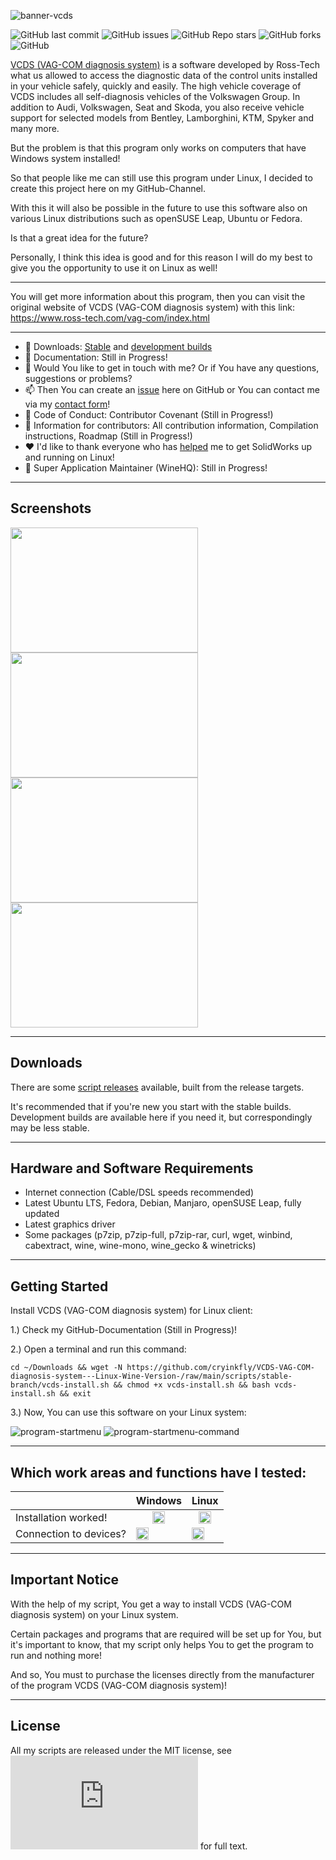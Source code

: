 ![banner-vcds](https://user-images.githubusercontent.com/79079633/134122849-69eea782-9f65-4b70-aadd-3d4cdce17bb5.png)

![GitHub last commit](https://img.shields.io/github/last-commit/cryinkfly/VCDS-VAG-COM-diagnosis-system---Linux-Wine-Version-?style=for-the-badge)
![GitHub issues](https://img.shields.io/github/issues-raw/cryinkfly/VCDS-VAG-COM-diagnosis-system---Linux-Wine-Version-?style=for-the-badge)
![GitHub Repo stars](https://img.shields.io/github/stars/cryinkfly/VCDS-VAG-COM-diagnosis-system---Linux-Wine-Version-?style=for-the-badge)
![GitHub forks](https://img.shields.io/github/forks/cryinkfly/VCDS-VAG-COM-diagnosis-system---Linux-Wine-Version-?style=for-the-badge)
![GitHub](https://img.shields.io/github/license/cryinkfly/VCDS-VAG-COM-diagnosis-system---Linux-Wine-Version-?style=for-the-badge)

[VCDS (VAG-COM diagnosis system)](https://www.ross-tech.com/vag-com/index.html) is a software developed by Ross-Tech what us allowed to access the diagnostic data of the control units installed in your vehicle safely, quickly and easily. The high vehicle coverage of VCDS includes all self-diagnosis vehicles of the Volkswagen Group. In addition to Audi, Volkswagen, Seat and Skoda, you also receive vehicle support for selected models from Bentley, Lamborghini, KTM, Spyker and many more.

But the problem is that this program only works on computers that have Windows system installed!

So that people like me can still use this program under Linux, I decided to create this project here on my GitHub-Channel.

With this it will also be possible in the future to use this software also on various Linux distributions such as openSUSE Leap, Ubuntu or Fedora.

Is that a great idea for the future?

Personally, I think this idea is good and for this reason I will do my best to give you the opportunity to use it on Linux as well!

---

You will get more information about this program, then you can visit the original website of VCDS (VAG-COM diagnosis system) with this link: https://www.ross-tech.com/vag-com/index.html

---

  - 📂 Downloads: [Stable](https://github.com/cryinkfly/VCDS-VAG-COM-diagnosis-system---Linux-Wine-Version-/tree/main/scripts/stable-branch) and [development builds](https://github.com/cryinkfly/VCDS-VAG-COM-diagnosis-system---Linux-Wine-Version-/tree/main/scripts/development-branch)
  - 📔 Documentation: Still in Progress!
  - 💬 Would You like to get in touch with me? Or if You have any questions, suggestions or problems?
  - 📫 Then You can create an [issue](https://github.com/cryinkfly/VCDS-VAG-COM-diagnosis-system---Linux-Wine-Version-/issues) here on GitHub or You can contact me via my [contact form](https://cryinkfly.com/contact/)!
  - 📜 Code of Conduct: Contributor Covenant (Still in Progress!)
  - 📖 Information for contributors: All contribution information, Compilation instructions, Roadmap (Still in Progress!)
  - ❤️ I'd like to thank everyone who has [helped](https://github.com/cryinkfly/VCDS-VAG-COM-diagnosis-system---Linux-Wine-Version-/blob/main/COMMUNITY.md) me to get SolidWorks up and running on Linux!
  - 🍷 Super Application Maintainer (WineHQ): Still in Progress!

---

## Screenshots
<div>
<img src="https://github.com/cryinkfly/VCDS-VAG-COM-diagnosis-system---Linux-Wine-Version-/blob/main/images/installation/%234-installation-welcome-screen.png" width="300px" height="200px">
<img src="https://github.com/cryinkfly/VCDS-VAG-COM-diagnosis-system---Linux-Wine-Version-/blob/main/images/gui/%231-program-main-screen.png" width="300px" height="200px">
</div>
<div>
<img src="https://github.com/cryinkfly/VCDS-VAG-COM-diagnosis-system---Linux-Wine-Version-/blob/main/images/gui/%232-program-options-1.png" width="300px" height="200px">
<img src="https://github.com/cryinkfly/VCDS-VAG-COM-diagnosis-system---Linux-Wine-Version-/blob/main/images/gui/%233-program-options-2.png" width="300px" height="200px">
</div>

---

## Downloads

There are some [script releases](https://github.com/cryinkfly/VCDS-VAG-COM-diagnosis-system---Linux-Wine-Version-/tree/main/scripts) available, built from the release targets.

It's recommended that if you're new you start with the stable builds. Development builds are available here if you need it, but correspondingly may be less stable.

---

## Hardware and Software Requirements

- Internet connection (Cable/DSL speeds recommended)
- Latest Ubuntu LTS, Fedora, Debian, Manjaro, openSUSE Leap, fully updated
- Latest graphics driver
- Some packages (p7zip, p7zip-full, p7zip-rar, curl, wget, winbind, cabextract, wine, wine-mono, wine_gecko & winetricks)

---

## Getting Started

Install VCDS (VAG-COM diagnosis system) for Linux client:

1.) Check my GitHub-Documentation (Still in Progress)!

2.) Open a terminal and run this command:

    cd ~/Downloads && wget -N https://github.com/cryinkfly/VCDS-VAG-COM-diagnosis-system---Linux-Wine-Version-/raw/main/scripts/stable-branch/vcds-install.sh && chmod +x vcds-install.sh && bash vcds-install.sh && exit

3.) Now, You can use this software on your Linux system:

![program-startmenu](https://raw.githubusercontent.com/cryinkfly/VCDS-VAG-COM-diagnosis-system---Linux-Wine-Version-/main/images/gui/%231-program-startmenu.png)
![program-startmenu-command](https://github.com/cryinkfly/VCDS-VAG-COM-diagnosis-system---Linux-Wine-Version-/blob/main/images/gui/%232-program-startmenu-command.png)

---

## Which work areas and functions have I tested:

<table>
<thead>
<tr>
<th></th>
<th>Windows</th>
<th>Linux</th>
</tr>
</thead>
<tbody>
<tr>
<td>Installation worked!</td>
<td style="text-align: center;"><g-emoji class="g-emoji" alias="heavy_check_mark" fallback-src="https://github.githubassets.com/images/icons/emoji/unicode/2714.png"><img class="emoji" alt="heavy_check_mark" src="https://github.githubassets.com/images/icons/emoji/unicode/2714.png" width="20" height="20"></g-emoji></td>
<td style="text-align: center;"><g-emoji class="g-emoji" alias="heavy_check_mark" fallback-src="https://github.githubassets.com/images/icons/emoji/unicode/2714.png"><img class="emoji" alt="heavy_check_mark" src="https://github.githubassets.com/images/icons/emoji/unicode/2714.png" width="20" height="20"></g-emoji></td>
<tr>
<td>Connection to devices?</td>
<td><g-emoji class="g-emoji" alias="heavy_check_mark" fallback-src="https://github.githubassets.com/images/icons/emoji/unicode/2714.png"><img class="emoji" alt="heavy_check_mark" src="https://github.githubassets.com/images/icons/emoji/unicode/2714.png" width="20" height="20"></g-emoji></td>
<td><g-emoji class="g-emoji" alias="heavy_multiplication_x" fallback-src="https://github.githubassets.com/images/icons/emoji/unicode/2716.png"><img class="emoji" alt="heavy_multiplication_x" src="https://github.githubassets.com/images/icons/emoji/unicode/2716.png" width="20" height="20"></g-emoji></td>
</tr>
</tbody>
</table>

---

## Important Notice

With the help of my script, You get a way to install VCDS (VAG-COM diagnosis system) on your Linux system. 

Certain packages and programs that are required will be set up for You, but it's important to know, that my script only helps You to get the program to run and nothing more! 

And so, You must to purchase the licenses directly from the manufacturer of the program VCDS (VAG-COM diagnosis system)!

---

## License

All my scripts are released under the MIT license, see ![LICENSE.md](https://github.com/cryinkfly/VCDS-VAG-COM-diagnosis-system---Linux-Wine-Version-/blob/main/LICENSE.md) for full text.

